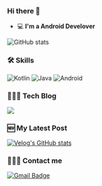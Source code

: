 <!--
**yuuuzzzin/yuuuzzzin** is a ✨ _special_ ✨ repository because its `README.md` (this file) appears on your GitHub profile.

Here are some ideas to get you started:

- 🔭 I’m currently working on ...
- 🌱 I’m currently learning ...
- 👯 I’m looking to collaborate on ...
- 🤔 I’m looking for help with ...
- 💬 Ask me about ...
- 📫 How to reach me: ...
- 😄 Pronouns: ...
- ⚡ Fun fact: ...
-->

### Hi there 👋   

 - 💻   **I'm a Android Develover**     

![GitHub stats](https://github-readme-stats.vercel.app/api?username=yuuuzzzin&hide=issues,stars&count_private=true&show_icons=true) 

### 🛠 Skills 

<img alt="Kotlin" src="https://img.shields.io/badge/kotlin-%230095D5.svg?&style=for-the-badge&logo=kotlin&logoColor=white"/>    <img alt="Java" src="https://img.shields.io/badge/Java-007396?style=for-the-badge&logo=Java&logoColor=white"/>    <img alt="Android" src="https://img.shields.io/badge/Android-3DDC84?style=for-the-badge&logo=android&logoColor=white" />

### 👩🏻‍💻 Tech Blog

<a href="https://velog.io/@yuuuzzzin"><img src="https://img.shields.io/badge/Tech%20Blog-11B48A?style=flat-square&logo=Vimeo&logoColor=white&link=https://velog.io/@yuuuzzzin"/></a>

### 🆕 My Latest Post

[![Velog's GitHub stats](https://velog-readme-stats.vercel.app/api?name=yuuuzzzin)](https://velog-readme-stats.vercel.app/api/redirect?name=l2hyunwoo)

### 🙋🏻‍♀️ Contact me

[![Gmail Badge](https://img.shields.io/badge/Gmail-d14836?style=flat-square&logo=Gmail&logoColor=white&link=mailto:fomagran6@gmail.com)](mailto:yuuuzzzin@gmail.com)
